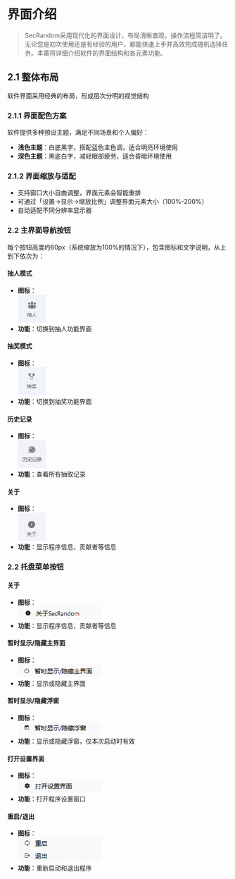 # 界面介绍

<ArticleMetadata />

> SecRandom采用现代化的界面设计，布局清晰直观，操作流程简洁明了。无论您是初次使用还是有经验的用户，都能快速上手并高效完成随机选择任务。本章将详细介绍软件的界面结构和各元素功能。

## 2.1 整体布局
软件界面采用经典的布局，形成层次分明的视觉结构

### 2.1.1 界面配色方案
软件提供多种预设主题，满足不同场景和个人偏好：
- **浅色主题**：白底黑字，搭配蓝色主色调，适合明亮环境使用
- **深色主题**：黑底白字，减轻眼部疲劳，适合昏暗环境使用

### 2.1.2 界面缩放与适配
- 支持窗口大小自由调整，界面元素会智能重排
- 可通过「设置→显示→缩放比例」调整界面元素大小（100%-200%）
- 自动适配不同分辨率显示器

### 2.2 主界面导航按钮
每个按钮高度约60px（系统缩放为100%的情况下），包含图标和文字说明，从上到下依次为：
#### 抽人模式
- **图标**：  
![抽人图标](images/uiicon1.png)
- **功能**：切换到抽人功能界面

#### 抽奖模式
- **图标**：  
![抽奖图标](images/uiicon2.png)
- **功能**：切换到抽奖功能界面

#### 历史记录
- **图标**：  
![历史记录图标](images/uiicon3.png)
- **功能**：查看所有抽取记录

#### 关于
- **图标**：  
![关于图标](images/uiicon4.png)
- **功能**：显示程序信息，贡献者等信息

### 2.2 托盘菜单按钮

#### 关于
- **图标**：  
![关于图标](images/uiicon-1.png)
- **功能**：显示程序信息，贡献者等信息

#### 暂时显示/隐藏主界面
- **图标**：  
![关于图标](images/uiicon-2.png)
- **功能**：显示或隐藏主界面

#### 暂时显示/隐藏浮窗
- **图标**：  
![关于图标](images/uiicon-3.png)
- **功能**：显示或隐藏浮窗，仅本次启动时有效

#### 打开设置界面
- **图标**：  
![关于图标](images/uiicon-4.png)
- **功能**：打开程序设置窗口

#### 重启/退出
- **图标**：  
![关于图标](images/uiicon-5.png)
- **功能**：重新启动和退出程序
